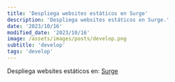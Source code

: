 ```yaml
---
title: 'Despliega websites estáticos en Surge'
description: 'Despliega websites estáticos en Surge.'
date: '2023/10/16'
modified_date: '2023/10/16'
image: /assets/images/posts/develop.png
subtitle: 'develop'
tags: 'develop'
---
```


Despliega websites estáticos en: [Surge](https://surge.sh/)
